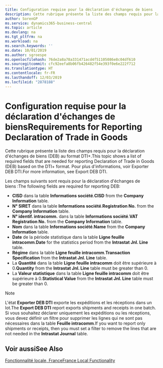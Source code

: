 ```yaml
---
title: Configuration requise pour la déclaration d'échanges de biens
description: Cette rubrique présente la liste des champs requis pour la déclaration d'échanges de biens (DEB) au format DTI+.
author: SorenGP
ms.service: dynamics365-business-central
ms.topic: article
ms.devlang: na
ms.tgt_pltfrm: na
ms.workload: na
ms.search.keywords: ''
ms.date: 10/01/2019
ms.author: sgroespe
ms.openlocfilehash: 76de2a8a78a331471acd4f51105086e8c04df610
ms.sourcegitcommit: cfc92eefa8b06fb426482f54e393f0e6e222f712
ms.translationtype: HT
ms.contentlocale: fr-FR
ms.lasthandoff: 12/03/2019
ms.locfileid: "2878188"
---
```

# <a name="requirements-for-reporting-declaration-of-trade-in-goods"></a><span data-ttu-id="10a3e-103">Configuration requise pour la déclaration d'échanges de biens</span><span class="sxs-lookup"><span data-stu-id="10a3e-103">Requirements for Reporting Declaration of Trade in Goods</span></span>
<span data-ttu-id="10a3e-104">Cette rubrique présente la liste des champs requis pour la déclaration d'échanges de biens (DEB) au format DTI+.</span><span class="sxs-lookup"><span data-stu-id="10a3e-104">This topic shows a list of required fields that are needed for reporting Declaration of Trade in Goods (DEB) based on the DTI+ format.</span></span> <span data-ttu-id="10a3e-105">Pour plus d'informations, voir Exporter DEB DTI.</span><span class="sxs-lookup"><span data-stu-id="10a3e-105">For more information, see Export DEB DTI.</span></span>  

<span data-ttu-id="10a3e-106">Les champs suivants sont requis pour la déclaration d'échanges de biens :</span><span class="sxs-lookup"><span data-stu-id="10a3e-106">The following fields are required for reporting DEB:</span></span>  

- <span data-ttu-id="10a3e-107">**CISD** dans la table **Informations société**.</span><span class="sxs-lookup"><span data-stu-id="10a3e-107">**CISD** from the **Company Information** table.</span></span>  
- <span data-ttu-id="10a3e-108">**N° SIRET** dans la table **Informations société**.</span><span class="sxs-lookup"><span data-stu-id="10a3e-108">**Registration No.** from the **Company Information** table.</span></span>  
- <span data-ttu-id="10a3e-109">**N° identif. intracomm.** dans la table **Informations société**.</span><span class="sxs-lookup"><span data-stu-id="10a3e-109">**VAT Registration No.** from the **Company Information** table.</span></span>  
- <span data-ttu-id="10a3e-110">**Nom** dans la table **Informations société**.</span><span class="sxs-lookup"><span data-stu-id="10a3e-110">**Name** from the **Company Information** table.</span></span>  
- <span data-ttu-id="10a3e-111">**Date** de la période statistique dans la table **Ligne feuille intracomm**.</span><span class="sxs-lookup"><span data-stu-id="10a3e-111">**Date** for the statistics period from the **Intrastat Jnl. Line** table.</span></span>  
- <span data-ttu-id="10a3e-112">**Régime** dans la table **Ligne feuille intracomm**.</span><span class="sxs-lookup"><span data-stu-id="10a3e-112">**Transaction Specification** from the **Intrastat Jnl. Line** table.</span></span>  
- <span data-ttu-id="10a3e-113">La **Quantité** dans la table **Ligne feuille intracomm** doit être supérieure à 0.</span><span class="sxs-lookup"><span data-stu-id="10a3e-113">**Quantity** from the **Intrastat Jnl. Line** table must be greater than 0.</span></span>  
- <span data-ttu-id="10a3e-114">La **Valeur statistique** dans la table **Ligne feuille intracomm** doit être supérieure à 0.</span><span class="sxs-lookup"><span data-stu-id="10a3e-114">**Statistical Value** from the **Intrastat Jnl. Line** table must be greater than 0.</span></span>  

> [!NOTE]  
>  <span data-ttu-id="10a3e-115">L'état **Exporter DEB DTI** exporte les expéditions et les réceptions dans un lot.</span><span class="sxs-lookup"><span data-stu-id="10a3e-115">The **Export DEB DTI** report exports shipments and receipts in one batch.</span></span> <span data-ttu-id="10a3e-116">Si vous souhaitez déclarer uniquement les expéditions ou les réceptions, vous devez définir un filtre pour supprimer les lignes qui ne sont pas nécessaires dans la table **Feuille intracomm**.</span><span class="sxs-lookup"><span data-stu-id="10a3e-116">If you want to report only shipments or receipts, then you must set a filter to remove the lines that are not needed in the **Intrastat Journal** table.</span></span>  

## <a name="see-also"></a><span data-ttu-id="10a3e-117">Voir aussi</span><span class="sxs-lookup"><span data-stu-id="10a3e-117">See Also</span></span>  
[<span data-ttu-id="10a3e-118">Fonctionnalité locale, France</span><span class="sxs-lookup"><span data-stu-id="10a3e-118">France Local Functionality</span></span>](france-local-functionality.md)
